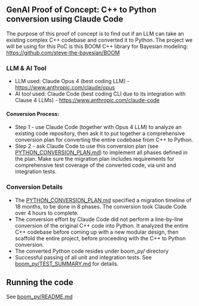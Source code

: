 ## GenAI Proof of Concept: C++ to Python conversion using Claude Code

The purpose of this proof of concept is to find out if an LLM can take an existing complex  C++ codebase and converted it to Python. The project we will be using for this PoC is this BOOM C++ library for Bayesian modeling: https://github.com/steve-the-bayesian/BOOM

### LLM & AI Tool
* LLM used: Claude Opus 4 (best coding LLM) - https://www.anthropic.com/claude/opus
* AI tool used: Claude Code (best coding CLI due to its integration with Clause 4 LLMs) - https://www.anthropic.com/claude-code

#### Conversion Process: 
* Step 1 - use Claude Code (together with Opus 4 LLM) to analyze an existing code repository, then ask it to put together a comprehensive conversion plan for converting the entire codebase from C++ to Python. 
* Step 2 - ask Claude Code to use this conversion plan (see [PYTHON_CONVERSION_PLAN.md](PYTHON_CONVERSION_PLAN.md)) to implement all phases defined in the plan. Make sure the migration plan includes requirements for comprehensive test coverage of the converted code, via unit and integration tests.

### Conversion Details
* The [PYTHON_CONVERSION_PLAN.md](PYTHON_CONVERSION_PLAN.md) specified a migration timeline of 18 months, to be done in 8 phases. The conversion took Claude Code over 4 hours to complete. 
* The conversion effort by Claude Code did not perform a line-by-line conversion of the original C++ code into Python. It analyzed the entire C++ codebase before coming up with a new modular design, then scaffold the entire project, before proceeding with the C++ to Python conversion.
* The converted Python code resides under boom_py/ directory
* Successful passing of all unit and integration tests. See [boom_py/TEST_SUMMARY.md](boom_py/TEST_SUMMARY.md) for details.


## Running the code
See [boom_py/README.md](boom_py/README.md)
